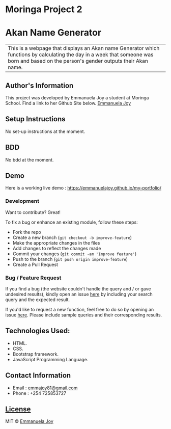 # Moringa Project 2

<h1>Akan Name Generator</h1>
<table>
<tr>
<td>
  This is a webpage that displays an Akan name Generator which functions by calculating the day in a week that someone was born and based on the person's gender outputs their Akan name.
</td>
</tr>
</table>

## Author's Information

This project was developed by Emmanuela Joy a student at Moringa School. Find a link to her Github Site below.
[Emmanuela Joy ](https://github.com/EmmanuelaJoy)

## Setup Instructions

No set-up instructions at the moment.

## BDD

No bdd at the moment.

## Demo

Here is a working live demo : https://emmanuelajoy.github.io/my-portfolio/

### Development

Want to contribute? Great!

To fix a bug or enhance an existing module, follow these steps:

- Fork the repo
- Create a new branch (`git checkout -b improve-feature`)
- Make the appropriate changes in the files
- Add changes to reflect the changes made
- Commit your changes (`git commit -am 'Improve feature'`)
- Push to the branch (`git push origin improve-feature`)
- Create a Pull Request

### Bug / Feature Request

If you find a bug (the website couldn't handle the query and / or gave undesired results), kindly open an issue [here](https://github.com/EmmanuelaJoy/my-first-webpage/issues) by including your search query and the expected result.

If you'd like to request a new function, feel free to do so by opening an issue [here](https://github.com/EmmanuelaJoy/my-first-webpage/issues). Please include sample queries and their corresponding results.

## Technologies Used:

- HTML.
- CSS.
- Bootstrap framework.
- JavaScript Programming Language.

## Contact Information

- Email : emmajoy81@gmail.com
- Phone : +254 725853727

## [License](https://github.com/EmmanuelaJoy/my-portfolio/blob/main/LICENSE)

MIT © [Emmanuela Joy ](https://github.com/EmmanuelaJoy)
